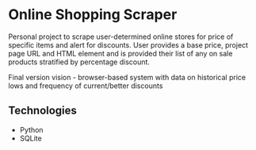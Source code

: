 # Online Shopping Scraper

Personal project to scrape user-determined online stores for price of specific items and alert for discounts. User provides a base price, project page URL and HTML element and is provided their list of any on sale products stratified by percentage discount. 

Final version vision - browser-based system with data on historical price lows and frequency of current/better discounts

## Technologies
* Python
* SQLite
